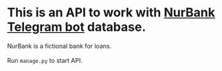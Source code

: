 # This is an API to work with [NurBank Telegram bot](https://github.com/777RND777/nur-bank-bot) database.
NurBank is a fictional bank for loans.\
\
Run `manage.py` to start API.